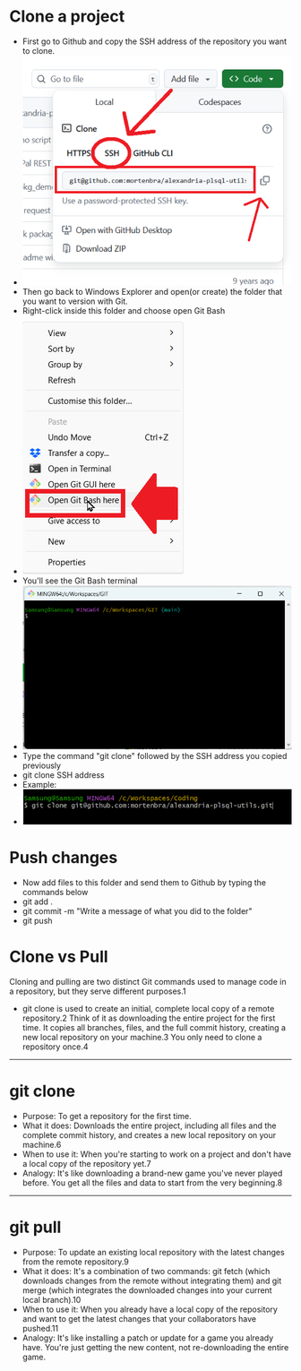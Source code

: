# Clone a project
- First go to Github and copy the SSH address of the repository you want to clone.
- ![alt text](images/image022.png)
- Then go back to Windows Explorer and open(or create) the folder that you want to version with Git.
- Right-click inside this folder and choose open Git Bash
- ![alt text](images/image010.png)
- You'll see the Git Bash terminal
- ![alt text](images/image009.png)
- Type the command "git clone" followed by the SSH address you copied previously
- git clone SSH address
- Example:
- ![alt text](images/image021.png)
  
# Push changes
- Now add files to this folder and send them to Github by typing the commands below
- git add .
- git commit -m "Write a message of what you did to the folder"
- git push

# Clone vs Pull

Cloning and pulling are two distinct Git commands used to manage code in a repository, but they serve different purposes.1
- git clone is used to create an initial, complete local copy of a remote repository.2 Think of it as downloading the entire project for the first time. It copies all branches, files, and the full commit history, creating a new local repository on your machine.3 You only need to clone a repository once.4
---

# git clone

- Purpose: To get a repository for the first time.
- What it does: Downloads the entire project, including all files and the complete commit history, and creates a new local repository on your machine.6
- When to use it: When you're starting to work on a project and don't have a local copy of the repository yet.7
- Analogy: It's like downloading a brand-new game you've never played before. You get all the files and data to start from the very beginning.8
---

# git pull

- Purpose: To update an existing local repository with the latest changes from the remote repository.9
- What it does: It's a combination of two commands: git fetch (which downloads changes from the remote without integrating them) and git merge (which integrates the downloaded changes into your current local branch).10
- When to use it: When you already have a local copy of the repository and want to get the latest changes that your collaborators have pushed.11
- Analogy: It's like installing a patch or update for a game you already have. You're just getting the new content, not re-downloading the entire game.